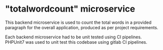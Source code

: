 # "totalwordcount" microservice

This backend microservice is used to count the total words in a provided paragraph for the overall application, produced as per project requirements.

Each backend microservice had to be unit tested using CI pipelines. 
PHPUnit7 was used to unit test this codebase using gitlab CI pipelines.
